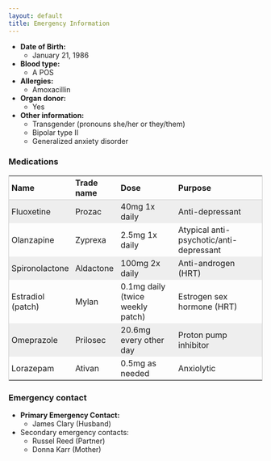 ```yaml
---
layout: default
title: Emergency Information
---
```



<style>
table {
    border: 1px solid #ccc;
}
thead {
    border-bottom: 1px solid #ccc;
    text-align: left;
}
tbody tr:nth-child(odd) {
    background-color: #eee;
}
tbody td, thead th {
    padding: 3px 5px;
}
</style>

* **Date of Birth:**
  * January 21, 1986
* **Blood type:**
  * A POS
* **Allergies:**
  * Amoxacillin
* **Organ donor:**
  * Yes
* **Other information:**
  * Transgender (pronouns she/her or they/them)
  * Bipolar type II
  * Generalized anxiety disorder

### Medications

| Name | Trade name | Dose | Purpose |
|---|---|---|---|
| Fluoxetine | Prozac | 40mg 1x daily | Anti-depressant |
| Olanzapine | Zyprexa | 2.5mg 1x daily | Atypical anti-psychotic/anti-depressant |
| Spironolactone | Aldactone | 100mg 2x daily | Anti-androgen (HRT) |
| Estradiol (patch) | Mylan | 0.1mg daily (twice weekly patch) | Estrogen sex hormone (HRT) |
| Omeprazole | Prilosec | 20.6mg every other day | Proton pump inhibitor |
| Lorazepam | Ativan | 0.5mg as needed | Anxiolytic |

### Emergency contact

* **Primary Emergency Contact:**
  * James Clary (Husband) <span id="jd-num"></span>
* Secondary emergency contacts:
  * Russel Reed (Partner) <span id="russ-num"></span>
  * Donna Karr (Mother) <span id="mom-num"></span>

<script type="text/javascript">
function a(b){var c='';for(var d=0;d<b.length;d++){e=b.charCodeAt(d)-97;if(e>=0&&e<=9){c+=e;}else{c+=b.charAt(d);}}return c;}

document.getElementById('jd-num').innerHTML = a('+b hca-cia-jhgg');
document.getElementById('russ-num').innerHTML = a('+b fab-gia-bdhb');
document.getElementById('mom-num').innerHTML = a('+b dad-ffb-febd');
</script>
